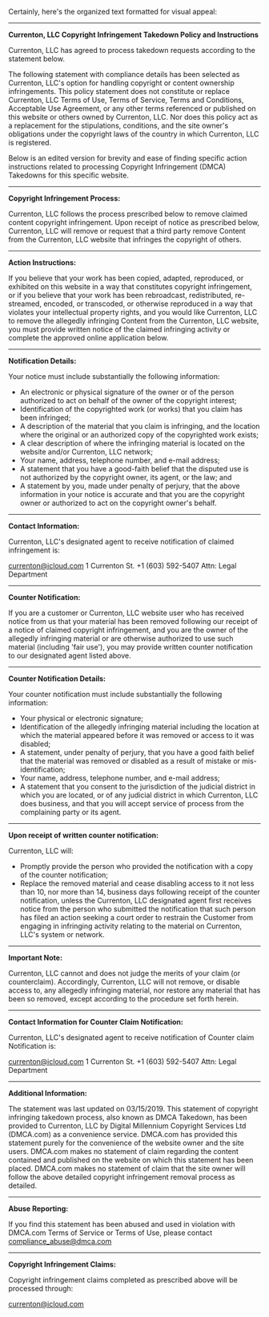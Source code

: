 Certainly, here's the organized text formatted for visual appeal:

---

**Currenton, LLC Copyright Infringement Takedown Policy and Instructions**

Currenton, LLC has agreed to process takedown requests according to the statement below.

The following statement with compliance details has been selected as Currenton, LLC's option for handling copyright or content ownership infringements. This policy statement does not constitute or replace Currenton, LLC Terms of Use, Terms of Service, Terms and Conditions, Acceptable Use Agreement, or any other terms referenced or published on this website or others owned by Currenton, LLC. Nor does this policy act as a replacement for the stipulations, conditions, and the site owner's obligations under the copyright laws of the country in which Currenton, LLC is registered.

Below is an edited version for brevity and ease of finding specific action instructions related to processing Copyright Infringement (DMCA) Takedowns for this specific website.

---

**Copyright Infringement Process:**

Currenton, LLC follows the process prescribed below to remove claimed content copyright infringement. Upon receipt of notice as prescribed below, Currenton, LLC will remove or request that a third party remove Content from the Currenton, LLC website that infringes the copyright of others.

---

**Action Instructions:**

If you believe that your work has been copied, adapted, reproduced, or exhibited on this website in a way that constitutes copyright infringement, or if you believe that your work has been rebroadcast, redistributed, re-streamed, encoded, or transcoded, or otherwise reproduced in a way that violates your intellectual property rights, and you would like Currenton, LLC to remove the allegedly infringing Content from the Currenton, LLC website, you must provide written notice of the claimed infringing activity or complete the approved online application below.

---

**Notification Details:**

Your notice must include substantially the following information:

- An electronic or physical signature of the owner or of the person authorized to act on behalf of the owner of the copyright interest;
- Identification of the copyrighted work (or works) that you claim has been infringed;
- A description of the material that you claim is infringing, and the location where the original or an authorized copy of the copyrighted work exists;
- A clear description of where the infringing material is located on the website and/or Currenton, LLC network;
- Your name, address, telephone number, and e-mail address;
- A statement that you have a good-faith belief that the disputed use is not authorized by the copyright owner, its agent, or the law; and
- A statement by you, made under penalty of perjury, that the above information in your notice is accurate and that you are the copyright owner or authorized to act on the copyright owner's behalf.

---

**Contact Information:**

Currenton, LLC's designated agent to receive notification of claimed infringement is:

currenton@icloud.com
1 Currenton St.
+1 (603) 592-5407
Attn: Legal Department

---

**Counter Notification:**

If you are a customer or Currenton, LLC website user who has received notice from us that your material has been removed following our receipt of a notice of claimed copyright infringement, and you are the owner of the allegedly infringing material or are otherwise authorized to use such material (including 'fair use'), you may provide written counter notification to our designated agent listed above.

---

**Counter Notification Details:**

Your counter notification must include substantially the following information:

- Your physical or electronic signature;
- Identification of the allegedly infringing material including the location at which the material appeared before it was removed or access to it was disabled;
- A statement, under penalty of perjury, that you have a good faith belief that the material was removed or disabled as a result of mistake or mis-identification;
- Your name, address, telephone number, and e-mail address;
- A statement that you consent to the jurisdiction of the judicial district in which you are located, or of any judicial district in which Currenton, LLC does business, and that you will accept service of process from the complaining party or its agent.

---

**Upon receipt of written counter notification:**

Currenton, LLC will:

- Promptly provide the person who provided the notification with a copy of the counter notification;
- Replace the removed material and cease disabling access to it not less than 10, nor more than 14, business days following receipt of the counter notification, unless the Currenton, LLC designated agent first receives notice from the person who submitted the notification that such person has filed an action seeking a court order to restrain the Customer from engaging in infringing activity relating to the material on Currenton, LLC's system or network.

---

**Important Note:**

Currenton, LLC cannot and does not judge the merits of your claim (or counterclaim). Accordingly, Currenton, LLC will not remove, or disable access to, any allegedly infringing material, nor restore any material that has been so removed, except according to the procedure set forth herein.

---

**Contact Information for Counter Claim Notification:**

Currenton, LLC's designated agent to receive notification of Counter claim Notification is:

currenton@icloud.com
1 Currenton St.
+1 (603) 592-5407
Attn: Legal Department

---

**Additional Information:**

The statement was last updated on 03/15/2019. This statement of copyright infringing takedown process, also known as DMCA Takedown, has been provided to Currenton, LLC by Digital Millennium Copyright Services Ltd (DMCA.com) as a convenience service. DMCA.com has provided this statement purely for the convenience of the website owner and the site users. DMCA.com makes no statement of claim regarding the content contained and published on the website on which this statement has been placed. DMCA.com makes no statement of claim that the site owner will follow the above detailed copyright infringement removal process as detailed.

---

**Abuse Reporting:**

If you find this statement has been abused and used in violation with DMCA.com Terms of Service or Terms of Use, please contact compliance_abuse@dmca.com

---

**Copyright Infringement Claims:**

Copyright infringement claims completed as prescribed above will be processed through:

currenton@icloud.com
